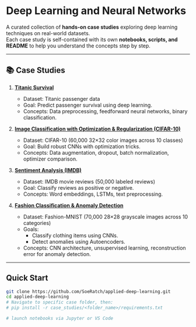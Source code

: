 # Deep Learning and Neural Networks

A curated collection of **hands-on case studies** exploring deep learning techniques on real-world datasets.  
Each case study is self-contained with its own **notebooks, scripts, and README** to help you understand the concepts step by step.

---

## 📚 Case Studies

1. **[Titanic Survival](case_studies/01_titanic_survival/)**  
   - Dataset: Titanic passenger data  
   - Goal: Predict passenger survival using deep learning.  
   - Concepts: Data preprocessing, feedforward neural networks, binary classification.

2. **[Image Classification with Optimization & Regularization (CIFAR-10)](case_studies/02_cifar10_optimization_regularization/)**  
   - Dataset: CIFAR-10 (60,000 32×32 color images across 10 classes)  
   - Goal: Build robust CNNs with optimization tricks.  
   - Concepts: Data augmentation, dropout, batch normalization, optimizer comparison.

3. **[Sentiment Analysis (IMDB)](case_studies/03_imdb_sentiment_analysis/)**  
   - Dataset: IMDB movie reviews (50,000 labeled reviews)  
   - Goal: Classify reviews as positive or negative.
   - Concepts: Word embeddings, LSTMs, text preprocessing.

4. **[Fashion Classification & Anomaly Detection](case_studies/04_fashion_classification_anomaly/)**  
   - Dataset: Fashion-MNIST (70,000 28×28 grayscale images across 10 categories)  
   - Goals:  
     - Classify clothing items using CNNs.  
     - Detect anomalies using Autoencoders.  
   - Concepts: CNN architecture, unsupervised learning, reconstruction error for anomaly detection.

---

## Quick Start

```bash
git clone https://github.com/SoeRatch/applied-deep-learning.git
cd applied-deep-learning
# Navigate to specific case folder, then:
# pip install -r case_studies/<folder_name>/requirements.txt

# launch notebooks via Jupyter or VS Code
